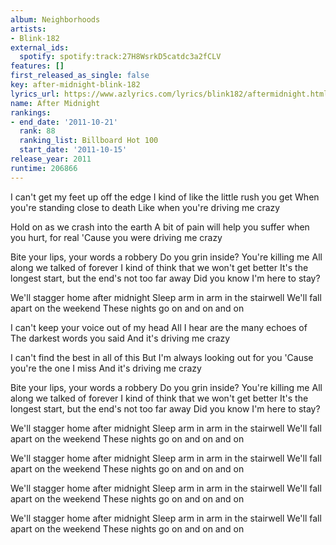 ```yaml
---
album: Neighborhoods
artists:
- Blink-182
external_ids:
  spotify: spotify:track:27H8WsrkD5catdc3a2fCLV
features: []
first_released_as_single: false
key: after-midnight-blink-182
lyrics_url: https://www.azlyrics.com/lyrics/blink182/aftermidnight.html
name: After Midnight
rankings:
- end_date: '2011-10-21'
  rank: 88
  ranking_list: Billboard Hot 100
  start_date: '2011-10-15'
release_year: 2011
runtime: 206866
---
```

I can't get my feet up off the edge
I kind of like the little rush you get
When you're standing close to death
Like when you're driving me crazy

Hold on as we crash into the earth
A bit of pain will help you suffer when you hurt, for real
'Cause you were driving me crazy

Bite your lips, your words a robbery
Do you grin inside? You're killing me
All along we talked of forever
I kind of think that we won't get better
It's the longest start, but the end's not too far away
Did you know I'm here to stay?

We'll stagger home after midnight
Sleep arm in arm in the stairwell
We'll fall apart on the weekend
These nights go on and on and on

I can't keep your voice out of my head
All I hear are the many echoes of
The darkest words you said
And it's driving me crazy

I can't find the best in all of this
But I'm always looking out for you
'Cause you're the one I miss
And it's driving me crazy

Bite your lips, your words a robbery
Do you grin inside? You're killing me
All along we talked of forever
I kind of think that we won't get better
It's the longest start, but the end's not too far away
Did you know I'm here to stay?

We'll stagger home after midnight
Sleep arm in arm in the stairwell
We'll fall apart on the weekend
These nights go on and on and on

We'll stagger home after midnight
Sleep arm in arm in the stairwell
We'll fall apart on the weekend
These nights go on and on and on

We'll stagger home after midnight
Sleep arm in arm in the stairwell
We'll fall apart on the weekend
These nights go on and on and on

We'll stagger home after midnight
Sleep arm in arm in the stairwell
We'll fall apart on the weekend
These nights go on and on and on

